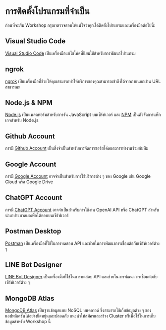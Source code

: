 # การติดตั้งโปรแกรมที่จำเป็น

ก่อนที่จะเริ่ม Workshop กรุณาตรวจสอบให้แน่ใจว่าคุณได้ติดตั้งโปรแกรมและเครื่องมือต่อไปนี้:

## Visual Studio Code

[Visual Studio Code](https://code.visualstudio.com/) เป็นเครื่องมือแก้ไขโค้ดที่นิยมใช้สำหรับการพัฒนาโปรแกรม

## ngrok

[ngrok](https://ngrok.com/) เป็นเครื่องมือที่ช่วยให้คุณสามารถทำให้บริการของคุณสามารถเข้าถึงได้จากภายนอกผ่าน URL สาธารณะ

## Node.js & NPM

[Node.js](https://nodejs.org/) เป็นแพลตฟอร์มสำหรับการรัน JavaScript บนเซิร์ฟเวอร์ และ [NPM](https://www.npmjs.com/) เป็นตัวจัดการแพ็กเกจสำหรับ Node.js

## Github Account

การมี [Github Account](https://github.com/) เป็นสิ่งจำเป็นสำหรับการจัดการซอร์สโค้ดและการทำงานร่วมกับทีม

## Google Account

การมี [Google Account](https://accounts.google.com/) อาจจำเป็นสำหรับการใช้บริการต่าง ๆ ของ Google เช่น Google Cloud หรือ Google Drive

## ChatGPT Account

การมี [ChatGPT Account](https://chatgpt.com) อาจจำเป็นสำหรับการใช้งาน OpenAI API หรือ ChatGPT สำหรับนำมาประมวลผลเพื่อโต้ตอบบนเซิร์ฟเวอร์

## Postman Desktop

[Postman](https://www.postman.com/downloads/) เป็นเครื่องมือที่ใช้ในการทดสอบ API และช่วยในการพัฒนาการเชื่อมต่อกับเซิร์ฟเวอร์ต่าง ๆ

## LINE Bot Designer

[LINE Bot Designer](https://developers.line.biz/en/docs/messaging-api/download-bot-designer/) เป็นเครื่องมือที่ใช้ในการทดสอบ API และช่วยในการพัฒนาการเชื่อมต่อกับเซิร์ฟเวอร์ต่าง ๆ

## MongoDB Atlas

[MongoDB Atlas](https://www.mongodb.com/) เป็นฐานข้อมูลแบบ NoSQL บนคลาวด์ ซึ่งสามารถใช้เก็บข้อมูลต่าง ๆ ของแอปพลิเคชันได้อย่างยืดหยุ่นและปลอดภัย แนะนำให้สมัครและสร้าง Cluster ฟรีเพื่อใช้ในการเก็บข้อมูลสำหรับ Workshop นี้
